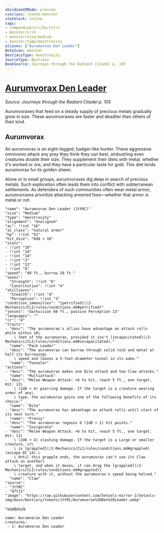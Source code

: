 ```yaml
---
obsidianUIMode: preview
cssclass: json5e-monster
statblock: inline
tags:
- compendium/src/5e/jttrc
- monster/cr/4
- monster/size/medium
- monster/type/monstrosity
aliases: ["Aurumvorax Den Leader"]
NoteIcon: monster
BestiaryType: monstrosity
SourceType: Bestiary
BookSource: Journeys through the Radiant Citadel p. 105
---
```

# [Aurumvorax Den Leader](2-Mechanics\CLI\bestiary\monstrosity/aurumvorax-den-leader-jttrc.md)
*Source: Journeys through the Radiant Citadel p. 105*  

Aurumvoraxes that feed on a steady supply of precious metals gradually grow in size. These aurumvoraxes are faster and deadlier than others of their kind.

## Aurumvorax

An aurumvorax is an eight-legged, badger-like hunter. These aggressive omnivores attack any prey they think they can best, ambushing even creatures double their size. They supplement their diets with metal, whether it's worked or ore, and they have a particular taste for gold. This diet lends aurumvorax fur its golden sheen.

Alone or in small groups, aurumvoraxes dig deep in search of precious metals. Such exploration often leads them into conflict with subterranean settlements. As defenders of such communities often wear metal armor, aurumvoraxes prioritize attacking armored foes—whether that armor is metal or not.

```statblock
"name": "Aurumvorax Den Leader (JttRC)"
"size": "Medium"
"type": "monstrosity"
"alignment": "Unaligned"
"ac": !!int "16"
"ac_class": "natural armor"
"hp": !!int "52"
"hit_dice": "8d8 + 16"
"stats":
- !!int "18"
- !!int "14"
- !!int "14"
- !!int "3"
- !!int "13"
- !!int "8"
"speed": "40 ft., burrow 20 ft."
"saves":
  "Strength": !!int "6"
  "Constitution": !!int "4"
"skillsaves":
  "Stealth": !!int "4"
  "Perception": !!int "3"
"condition_immunities": "[petrified](/2-Mechanics/CLI/rules/conditions.md#petrified)"
"senses": "darkvision 60 ft., passive Perception 13"
"languages": ""
"cr": "4"
"traits":
- "desc": "The aurumvorax's allies have advantage on attack rolls while within 10\
    \ feet of the aurumvorax, provided it isn't [incapacitated](/2-Mechanics/CLI/rules/conditions.md#incapacitated)."
  "name": "Pack Leader"
- "desc": "The aurumvorax can burrow through solid rock and metal at half its burrowing\
    \ speed and leaves a 5-foot-diameter tunnel in its wake."
  "name": "Tunneler"
"actions":
- "desc": "The aurumvorax makes one Bite attack and two Claw attacks."
  "name": "Multiattack"
- "desc": "Melee Weapon Attack: +6 to hit, reach 5 ft., one target. Hit: 13\
    \ (2d8 + 4) piercing damage. If the target is a creature wearing armor of any\
    \ type, the aurumvorax gains one of the following benefits of its choice:"
  "name": "Bite"
- "desc": "The aurumvorax has advantage on attack rolls until start of its next turn."
  "name": "Frenzy"
- "desc": "The aurumvorax regains 6 (1d8 + 2) hit points."
  "name": "Invigorate"
- "desc": "Melee Weapon Attack: +6 to hit, reach 5 ft., one target. Hit: 11\
    \ (2d6 + 4) slashing damage. If the target is a Large or smaller creature, it\
    \ is [grappled](/2-Mechanics/CLI/rules/conditions.md#grappled) (escape DC 14).\
    \ Until this grapple ends, the aurumvorax can't use its Claw attack on another\
    \ target, and when it moves, it can drag the [grappled](/2-Mechanics/CLI/rules/conditions.md#grappled)\
    \ creature with it, without the aurumvorax's speed being halved."
  "name": "Claw"
"source":
- "JttRC"
- "QftIS"
"image": "https://raw.githubusercontent.com/5etools-mirror-2/5etools-img/main/bestiary/tokens/JttRC/Aurumvorax%20Den%20Leader.webp"
```
^statblock

```encounter-table
name: Aurumvorax Den Leader
creatures:
 - 1: Aurumvorax Den Leader
```